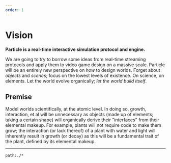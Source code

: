 ```yaml
---
order: 1
---
```

# Vision

**Particle is a real-time interactive simulation protocol and engine.**

We are going to try to borrow some ideas from real-time streaming protocols and apply them to video game design on a massive scale. Particle will be an entirely new perspective on _how_ to design worlds. Forget about _objects_ and _scenes_; focus on the lowest levels of existence. On science, on elements. Let the world evolve organically; _let the world build itself_.

## Premise

Model worlds scientifically, at the atomic level. In doing so, growth, interaction, et al will be unnecessary as objects (made up of elements; taking a certain shape) will organically derive their "interfaces" from their elemental makeup. For example, plants will not require code to make them grow; the interaction (or lack thereof) of a plant with water and light will inherently result in growth (or decay) as this will be a fundamental trait of the plant, defined by its elemental makeup.

---
```query
path:./*
```
